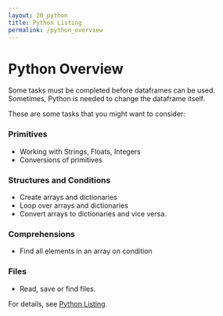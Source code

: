 ```yaml
---
layout: 20_python
title: Python Listing
permalink: /python_overview
---
```


# Python Overview

Some tasks must be completed before dataframes can be used. Sometimes, Python is needed to change the dataframe itself.

These are some tasks that you might want to consider:

### Primitives

- Working with Strings, Floats, Integers
- Conversions of primitives

### Structures and Conditions

- Create arrays and dictionaries
- Loop over arrays and dictionaries
- Convert arrays to dictionaries and vice versa.

### Comprehensions

- Find all elements in an array on condition

### Files

- Read, save or find files.


For details, see [Python Listing](python_listing).
